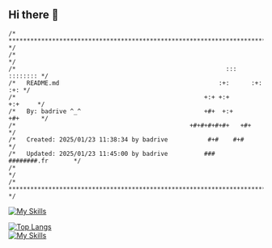 ## Hi there 👋
```
/* ************************************************************************** */
/*                                                                            */
/*                                                          :::      :::::::: */
/*   README.md                                            :+:      :+:    :+: */
/*                                                    +:+ +:+         +:+     */
/*   By: badrive ^_^                                  +#+  +:+       +#+      */
/*                                                +#+#+#+#+#+   +#+           */
/*   Created: 2025/01/23 11:38:34 by badrive           #+#    #+#             */
/*   Updated: 2025/01/23 11:45:00 by badrive          ###   ########.fr       */
/*                                                                            */
/* ************************************************************************** */
```

[![My Skills](https://skillicons.dev/icons?i=html,css,sass,js,typescript,c,git,bootstrap,docker)](https://skillicons.dev)
<br>
<!-- [![bfaras's 42 stats](https://badge.mediaplus.ma/Darkgray/bfaras)](https://github.com/oakoudad/badge42) -->
[![Top Langs](https://github-readme-stats.vercel.app/api/top-langs/?username=badrive&layout=donut&show_icons=true&theme=transparent)](https://github.com/anuraghazra/github-readme-stats)
<br>
[![My Skills](https://skillicons.dev/icons?i=bash,tailwind,react,laravel,next,npm,linux,figma,vscode)](https://skillicons.dev)

<!--
**badrive/badrive** is a ✨ _special_ ✨ repository because its `README.md` (this file) appears on your GitHub profile.

Here are some ideas to get you started:

- 🔭 I’m currently working on ...
- 🌱 I’m currently learning ...
- 👯 I’m looking to collaborate on ...
- 🤔 I’m looking for help with ...
- 💬 Ask me about ...
- 📫 How to reach me: ...
- 😄 Pronouns: ...
- ⚡ Fun fact: ...
-->
